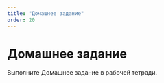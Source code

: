 ```yaml
---
title: "Домашнее задание"
order: 20
---
```


# Домашнее задание

Выполните Домашнее задание в рабочей тетради.
